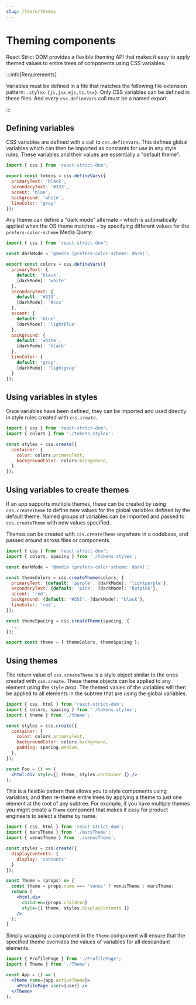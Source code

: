 ```yaml
---
slug: /learn/themes
---
```


# Theming components

<p className="text-xl">React Strict DOM provides a flexible theming API that makes it easy to apply themed values to entire trees of components using CSS variables.</p>

:::info[Requirements]

Variables must be defined in a file that matches the following file extension pattern: `.stylex.{js,jsx,mjs,ts,tsx}`. Only CSS variables can be defined in these files. And every `css.defineVars` call must be a named export.

:::

## Defining variables

CSS variables are defined with a call to `css.defineVars`. This defines global variables which can then be imported as constants for use in any style rules. These variables and their values are essentially a "default theme".

```js title="tokens.stylex.js"
import { css } from 'react-strict-dom';

export const tokens = css.defineVars({
  primaryText: 'black',
  secondaryText: '#333',
  accent: 'blue',
  background: 'white',
  lineColor: 'gray'
});
```

Any theme can define a "dark mode" alternate – which is automatically applied when the OS theme matches –  by specifying different values for the `prefers-color-scheme` Media Query:

```js title="tokens.stylex.js"
import { css } from 'react-strict-dom';

const darkMode = '@media (prefers-color-scheme: dark)';

export const colors = css.defineVars({
  primaryText: {
    default: 'black',
    [darkMode]: 'white'
  },
  secondaryText: {
    default: '#333',
    [darkMode]: '#ccc'
  },
  accent: {
    default: 'blue',
    [darkMode]: 'lightblue'
  },
  background: {
    default: 'white',
    [darkMode]: 'black'
  },
  lineColor: {
    default: 'gray',
    [darkMode]: 'lightgray'
  }
});
```

## Using variables in styles

Once variables have been defined, they can be imported and used directly in style rules created with `css.create`.

```js title="Component.js"
import { css } from 'react-strict-dom';
import { colors } from './tokens.stylex';

const styles = css.create({
  container: {
    color: colors.primaryText,
    backgroundColor: colors.background,
  }
});
```

## Using variables to create themes

If an app supports multiple themes, these can be created by using `css.createTheme` to define new values for the global variables defined by the default theme. Named groups of variables can be imported and passed to `css.createTheme` with new values specified.

Themes can be created with `css.createTheme` anywhere in a codebase, and passed around across files or components.

```js title="theme.js"
import { css } from 'react-strict-dom';
import { colors, spacing } from './tokens.stylex';

const darkMode = '@media (prefers-color-scheme: dark)';

const themeColors = css.createTheme(colors, {
  primaryText: {default: 'purple', [darkMode]: 'lightpurple'},
  secondaryText: {default: 'pink', [darkMode]: 'hotpink'},
  accent: 'red',
  background: {default: '#555', [darkMode]: 'black'},
  lineColor: 'red',
});

const themeSpacing = css.createTheme(spacing, {
  ...
});

export const theme = [ themeColors, themeSpacing ];
```

## Using themes

The return value of `css.createTheme` is a style object similar to the ones created with `css.create`. These theme objects can be applied to any element using the `style` prop. The themed values of the variables will then be applied to all elements in the subtree that are using the global variables.

```jsx title="Component.js"
import { css, html } from 'react-strict-dom';
import { colors, spacing } from './tokens.stylex';
import { theme } from './theme';

const styles = css.create({
  container: {
    color: colors.primaryText,
    backgroundColor: colors.background,
    padding: spacing.medium,
  },
});

const Foo = () => (
  <html.div style={[ theme, styles.container ]} />
);
```

This is a flexible pattern that allows you to style components using variables, and then re-theme entire trees by applying a theme to just one element at the root of any subtree. For example, if you have multiple themes you might create a `Theme` component that makes it easy for product engineers to select a theme by name.

```jsx title="Theme.js"
import { css, html } from 'react-strict-dom';
import { marsTheme } from './marsTheme';
import { venusTheme } from './venusTheme';

const styles = css.create({
  displayContents: {
    display: 'contents'
  }
});

const Theme = (props) => {
  const theme = props.name === 'venus' ? venusTheme : marsTheme;
  return (
    <html.div
      children={props.children}
      style={[ theme, styles.displayContents ]}
    />
  );
}
```

Simply wrapping a component in the `Theme` component will ensure that the specified theme overrides the values of variables for all descandant elements.

```jsx title="App.js"
import { ProfilePage } from './ProfilePage';
import { Theme } from './Theme';

const App = () => (
  <Theme name={app.activeTheme}>
    <ProfilePage user={user} />
  </Theme>
);
```
